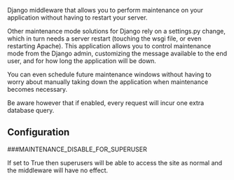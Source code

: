 Django middleware that allows you to perform maintenance on your application without having to restart your server. 

Other maintenance mode solutions for Django rely on a settings.py change, which in turn needs a server restart (touching the wsgi file, or even restarting Apache). This application allows you to control maintenance mode from the Django admin, customizing the message available to the end user, and for how long the application will be down. 

You can even schedule future maintenance windows without having to worry about manually taking down the application when maintenance becomes necessary. 

Be aware however that if enabled, every request will incur one extra database query.


## Configuration

###MAINTENANCE_DISABLE_FOR_SUPERUSER

If set to True then superusers will be able to access the site as normal and the middleware will have no effect.
